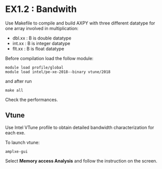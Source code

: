 EX1.2 : Bandwith
====================================

Use Makefile to compile and build AXPY with three different datatype for one array involved in multiplication:

- dbl.xx : B is double datatype
- int.xx : B is integer datatype
- flt.xx : B is float datatype

Before compilation load the follow module:

    module load profile/global
    module load intel/pe-xe-2018--binary vtune/2018

and after run 

    make all

Check the performances.

Vtune
-----
Use Intel VTune profile to obtain detailed bandwidth characterization for each exe.

To launch vtune:

    amplxe-gui

Select **Memory access Analysis** and follow the instruction on the screen.